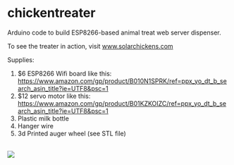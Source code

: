 # chickentreater
Arduino code to build ESP8266-based animal treat web server dispenser.

To see the treater in action, visit www.solarchickens.com

Supplies:
1. $6 ESP8266 Wifi board like this:
https://www.amazon.com/gp/product/B010N1SPRK/ref=ppx_yo_dt_b_search_asin_title?ie=UTF8&psc=1
2. $12 servo motor like this:
https://www.amazon.com/gp/product/B01KZKOIZC/ref=ppx_yo_dt_b_search_asin_title?ie=UTF8&psc=1
3. Plastic milk bottle
4. Hanger wire
5. 3d Printed auger wheel (see STL file)
<br>
<img src="treater.jpg">
